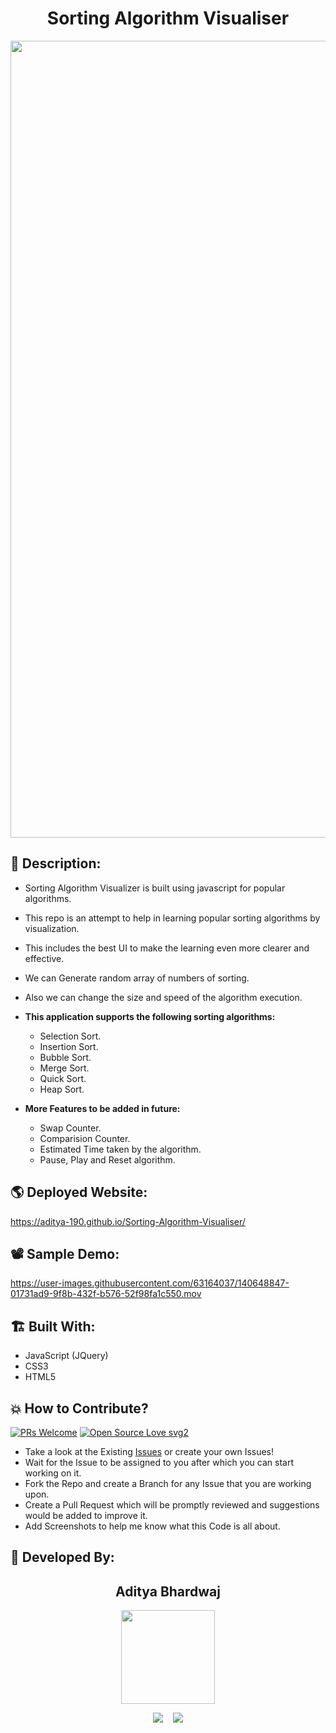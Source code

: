 <h1 align="center">Sorting Algorithm Visualiser</h1>

<p align="center">
<img width="1275" alt="Sorting Algorithm Visualiser" src="https://user-images.githubusercontent.com/63164037/140648075-8e3e9ec3-9692-46fe-a5c7-f5ea240755dd.png">
</p>

## 📜 Description:
- Sorting Algorithm Visualizer is built using javascript for popular algorithms.
- This repo is an attempt to help in learning popular sorting algorithms by visualization.
- This includes the best UI to make the learning even more clearer and effective.
- We can Generate random array of numbers of sorting.
- Also we can change the size and speed of the algorithm execution.
- **This application supports the following sorting algorithms:**
  - Selection Sort.
  - Insertion Sort.
  - Bubble Sort.
  - Merge Sort.
  - Quick Sort.
  - Heap Sort.
  

- **More Features to be added in future:**
  - Swap Counter.
  - Comparision Counter.
  - Estimated Time taken by the algorithm.
  - Pause, Play and Reset algorithm.


## 🌎 Deployed Website:
https://aditya-190.github.io/Sorting-Algorithm-Visualiser/


## 📽 Sample Demo:
https://user-images.githubusercontent.com/63164037/140648847-01731ad9-9f8b-432f-b576-52f98fa1c550.mov


## 🏗 Built With:
- JavaScript (JQuery)
- CSS3
- HTML5


## 💥 How to Contribute?
[![PRs Welcome](https://img.shields.io/badge/PRs-welcome-brightgreen.svg?style=flat-square)](http://makeapullrequest.com)
[![Open Source Love svg2](https://badges.frapsoft.com/os/v2/open-source.svg?v=103)](https://github.com/ellerbrock/open-source-badges/)

- Take a look at the Existing [Issues](https://github.com/aditya-190/Sorting-Algorithm-Visualiser/issues) or create your
  own Issues!
- Wait for the Issue to be assigned to you after which you can start working on it.
- Fork the Repo and create a Branch for any Issue that you are working upon.
- Create a Pull Request which will be promptly reviewed and suggestions would be added to improve it.
- Add Screenshots to help me know what this Code is all about.


## 👦 Developed By:

<h2 align="center">Aditya Bhardwaj</h2>
<p align="center">
  <a href="https://github.com/aditya-190"><img src="https://avatars.githubusercontent.com/u/63164037?v=4" width=150px height=150px /></a> 

<p align="center">
  <a target="_blank"href="https://www.linkedin.com/in/adi-bhardwaj/"><img src="https://img.shields.io/badge/linkedin-%230077B5.svg?&style=for-the-badge&logo=linkedin&logoColor=white" /></a>&nbsp;&nbsp;&nbsp;
  <a href="mailto:aadi.bbhardwaj@gmail.com?subject=Hello%20Aditya,%20From%20Github"><img src="https://img.shields.io/badge/gmail-%23D14836.svg?&style=for-the-badge&logo=gmail&logoColor=white" /></a>
</p>

